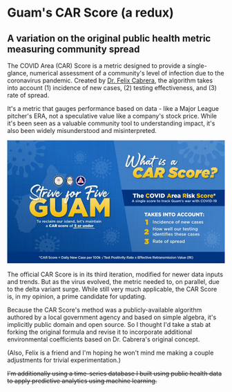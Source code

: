 # Guam's CAR Score (a redux)
## A variation on the original public health metric measuring community spread 

The COVID Area (CAR) Score is a metric designed to provide a single-glance, numerical assessment of a community's level of infection due to the coronavirus pandemic. Created by [Dr. Felix Cabrera](https://www.facebook.com/felix.t.cabrera/), the algorithm takes into account (1) incidence of new cases, (2) testing effectiveness, and (3) rate of spread.

It's a metric that gauges performance based on data - like a Major League pitcher's ERA, not a speculative value like a company's stock price. While it's been seen as a valuable community tool to understanding impact, it's also been widely misunderstood and misinterpreted. 

![Original CAR Score formula](https://github.com/jasonsalas/guam-car-score-redux/blob/main/CAR_Score_formula.png?raw=true)

The official CAR Score is in its third iteration, modified for newer data inputs and trends. But as the virus evolved, the metric needed to, on parallel, due to the delta variant surge. While still very much applicable, the CAR Score is, in my opinion, a prime candidate for updating.

Because the CAR Score's method was a publicly-available algorithm authored by a local government agency and based on simple algebra, it's implicitly public domain and open source. So I thought I'd take a stab at forking the original formula and revise it to incorporate additional environmental coefficients based on Dr. Cabrera's original concept. 

(Also, Felix is a friend and I'm hoping he won't mind me making a couple adjustments for trivial experimentation.)

~~I'm additionally using a time-series database I built using public health data to apply predictive analytics using machine learning.~~
